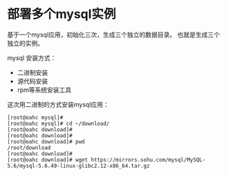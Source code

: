 # 部署多个mysql实例
基于一个mysql应用，初始化三次，生成三个独立的数据目录。
也就是生成三个独立的实例。

mysql 安装方式：
- 二进制安装
- 源代码安装
- rpm等系统安装工具

这次用二进制的方式安装mysql应用：

```shell
[root@oahc mysql]# 
[root@oahc mysql]# cd ~/download/
[root@oahc download]# 
[root@oahc download]# 
[root@oahc download]# pwd
/root/download
[root@oahc download]# 
[root@oahc download]# wget https://mirrors.sohu.com/mysql/MySQL-5.6/mysql-5.6.49-linux-glibc2.12-x86_64.tar.gz
```

